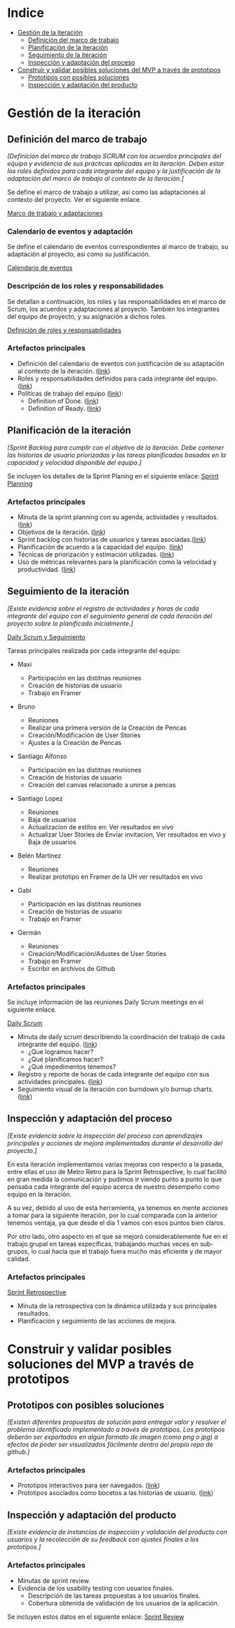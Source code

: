 # Indice

- [Gestión de la iteración](#gestión-de-la-iteración)
  - [Definición del marco de trabajo](#definición-del-marco-de-trabajo)
  - [Planificación de la iteración](#planificación-de-la-iteración)
  - [Seguimiento de la iteración](#seguimiento-de-la-iteración)
  - [Inspección y adaptación del proceso](#inspección-y-adaptación-del-proceso)
- [Construir y validar posibles soluciones del MVP a través de prototipos](#construir-y-validar-posibles-soluciones-del-mvp-a-través-de-prototipos)
  - [Prototipos con posibles soluciones](#prototipos-con-posibles-soluciones)
  - [Inspección y adaptación del producto](#inspección-y-adaptación-del-producto)

# Gestión de la iteración

## Definición del marco de trabajo

_[Definición del marco de trabajo SCRUM con los acuerdos principales del equipo y evidencia de sus prácticas aplicadas en la iteración. Deben estar los roles definidos para cada integrante del equipo y la justificación de la adaptación del marco de trabajo al contexto de la iteración.]_

Se define el marco de trabajo a utilizar, asi como las adaptaciones al contexto del proyecto. Ver el siguiente enlace.

[Marco de trabajo y adaptaciones](../MarcoDeTrabajoYAdaptaciones.md)

### Calendario de eventos y adaptación

Se define el calendario de eventos correspondientes al marco de trabajo, su adaptación al proyecto, asi como su justificación.

[Calendario de eventos](../CalendarioDeEventos.md)

### Descripción de los roles y responsabilidades

Se detallan a continuación, los roles y las responsabilidades en el marco de Scrum, los acuerdos y adaptaciones al proyecto. También los integrantes del equipo de proyecto, y su asignación a dichos roles.

[Definición de roles y responsabilidades](../RolesYResponsabilidades.md)

### Artefactos principales

- Definición del calendario de eventos con justificación de su adaptación al contexto de la iteración. ([link](../CalendarioDeEventos.md))
- Roles y responsabilidades definidos para cada integrante del equipo. ([link](../RolesYResponsabilidades.md))
- Políticas de trabajo del equipo ([link](../MarcoDeTrabajoYAdaptaciones.md)):
  - Definition of Done. ([link](../MarcoDeTrabajoYAdaptaciones.md#definition-of-done))
  - Definition of Ready. ([link](../MarcoDeTrabajoYAdaptaciones.md#definition-of-ready))


## Planificación de la iteración

_[Sprint Backlog para cumplir con el objetivo de la iteración. Debe contener las historias de usuario priorizadas y las tareas planificadas basadas en la capacidad y velocidad disponible del equipo.]_

Se incluyen los detalles de la Sprint Planing en el siguiente enlace:
[Sprint Planning](Sprint-Planing.md)

### Artefactos principales

- Minuta de la sprint planning con su agenda, actividades y resultados. ([link](Sprint-Planing.md#agenda))
- Objetivos de la iteración. ([link](Sprint-Planing.md#objetivos-de-la-iteración))
- Sprint backlog con historias de usuarios y tareas asociadas.([link](Sprint-Planing.md#sprint-backlog-final))
- Planificación de acuerdo a la capacidad del equipo. ([link](Sprint-Planing.md#capacidad-del-equipo))
- Técnicas de priorización y estimación utilizadas. ([link](Sprint-Planing.md#user-stories-seleccionadas-para-incluir-en-el-sprint))
- Uso de métricas relevantes para la planificación como la velocidad y productividad. ([link](Sprint-Planing.md#velocity-de-sprints-anteriores))


## Seguimiento de la iteración

_[Existe evidencia sobre el registro de actividades y horas de cada integrante del equipo con el seguimiento general de cada iteración del proyecto sobre lo planificado inicialmente.]_

[Daily Scrum y Seguimiento](Daily-Scrum.md)

Tareas principales realizada por cada integrante del equipo:

- Maxi
  - Participación en las distitnas reuniones
  - Creación de historias de usuario
  - Trabajo en Framer
  
- Bruno
  - Reuniones
  - Realizar una primera versión de la Creación de Pencas
  - Creación/Modificación de User Stories
  - Ajustes a la Creación de Pencas

- Santiago Alfonso
  - Participación en las distitnas reuniones
  - Creación de historias de usuario
  - Creación del canvas relacionado a unirse a pencas

- Santiago Lopez
  - Reuniones
  - Baja de usuarios
  - Actualizacion de estilos en: Ver resultados en vivo
  - Actualizar User Stories de Enviar invitacion, Ver resultados en vivo y Baja de usuarios  

- Belén Martinez
  - Reuniones
  - Realizar prototipo en Framer de la UH ver resultados en vivo

- Gabi
  - Participación en las distitnas reuniones
  - Creación de historias de usuario
  - Trabajo en Framer

- Germán
  - Reuniones
  - Creación/Modificación/Adustes de User Stories
  - Trabajo en Framer
  - Escribir en archivos de Github

### Artefactos principales

Se incluye información de las reuniones Daily Scrum meetings en el siguiente enlace.

[Daily Scrum](Daily-Scrum.md)

- Minuta de daily scrum describiendo la coordinación del trabajo de cada integrante del equipo. ([link](Daily-Scrum.md#minuta-de-cada-daily-scrum))
  - ¿Que logramos hacer?
  - ¿Qué planificamos hacer?
  - ¿Qué impedimentos tenemos?
- Registro y reporte de horas de cada integrante del equipo con sus actividades principales. ([link](Daily-Scrum.md#dedicacion-horaria))
- Seguimiento visual de la iteración con burndown y/o burnup charts. ([link](Daily-Scrum.md#burndown-chart))

## Inspección y adaptación del proceso

_[Existe evidencia sobre la inspección del proceso con aprendizajes principales y acciones de mejora implementadas durante el desarrollo del proyecto.]_

En esta iteración implementamos varias mejoras con respecto a la pasada, entre ellas el uso de Metro Retro para la Sprint Retrospective, lo cual facilitó en gran medida la comunicación y pudimos ir viendo punto a punto lo que pensaba cada integrante del equipo acerca de nuestro desempeño como equipo en la iteración.

A su vez, debido al uso de esta herramienta, ya tenemos en mente acciones a tomar para la siguiente iteración, por lo cual comparada con la anterior tenemos ventaja, ya que desde el día 1 vamos con esos puntos bien claros.

Por otro lado, otro aspecto en el que se mejoró considerablemente fue en el trabajo grupal en tareas específicas, trabajando muchas veces en sub-grupos, lo cual hacía que el trabajo fuera mucho más eficiente y de mayor calidad.

### Artefactos principales

[Sprint Retrospective](Sprint-Retrospective.md) 

- Minuta de la retrospectiva con la dinámica utilizada y sus principales resultados.
- Planificación y seguimiento de las acciones de mejora.

# Construir y validar posibles soluciones del MVP a través de prototipos

## Prototipos con posibles soluciones

_[Existen diferentes propuestas de solución para entregar valor y resolver el problema identificado implementado a través de prototipos. Los prototipos deberán ser exportados en algún formato de imagen (como png o jpg) a efectos de poder ser visualizados fácilmente dentro del propio repo de github.]_

### Artefactos principales

- Prototipos interactivos para ser navegados. ([link](Iteracion2-MVPconPrototipos.md#prototipo-navegable))
- Prototipos asociados como bocetos a las historias de usuario. ([link](Iteracion2-MVPconPrototipos.md#user-stories-incluidas-en-el-sprint))

## Inspección y adaptación del producto

_[Existe evidencia de instancias de inspección y validación del producto con usuarios y la recolección de su feedback con ajustes finales a los prototipos.]_

### Artefactos principales

- Minutas de sprint review.
- Evidencia de los usability testing con usuarios finales.
  - Descripción de las tareas propuestas a los usuarios finales.
  - Cobertura obtenida de validación de los usuarios de la aplicación.

Se incluyen estos datos en el siguiente enlace:
[Sprint Review](Sprint-Review.md)